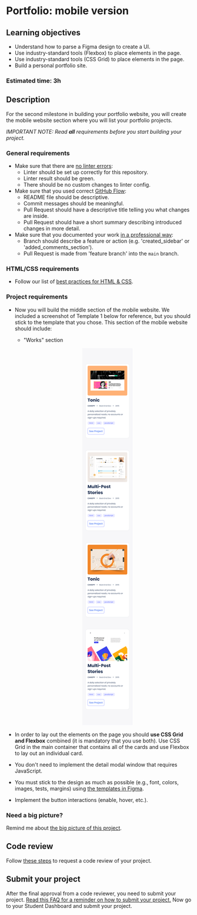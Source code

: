 # Portfolio: mobile version

## Learning objectives
- Understand how to parse a Figma design to create a UI.
- Use industry-standard tools (Flexbox) to place elements in the page.
- Use industry-standard tools (CSS Grid) to place elements in the page.
- Build a personal portfolio site.

### Estimated time: 3h

## Description
For the second milestone in building your portfolio website, you will create the mobile website section where you will list your portfolio projects.

*IMPORTANT NOTE: Read **all** requirements before you start building your project.*

### General requirements

- Make sure that there are [no linter errors](https://github.com/microverseinc/linters-config):
    - Linter should be set up correctly for this repository.
    - Linter result should be green.
    - There should be no custom changes to linter config.
- Make sure that you used correct [GitHub Flow](https://github.com/microverseinc/curriculum-transversal-skills/blob/main/git-github/articles/github_flow.md):
    - README file should be descriptive.
    - Commit messages should be meaningful.
    - Pull Request should have a descriptive title telling you what changes are inside.
    - Pull Request should have a short summary describing introduced changes in more detail.
- Make sure that you documented your work [in a professional way](https://github.com/microverseinc/curriculum-transversal-skills/blob/main/documentation/articles/professional_repo_rules.md):
    - Branch should describe a feature or action (e.g. 'created_sidebar' or 'added_comments_section').
    - Pull Request is made from 'feature branch' into the `main` branch.

### HTML/CSS requirements

- Follow our list of [best practices for HTML & CSS](https://github.com/microverseinc/curriculum-html-css/blob/main/articles/html_css_best_practices.md).

### Project  requirements

- Now you will build the middle section of the mobile website. We included a screenshot of Template 1 below for reference, but you should stick to the template that you chose. This section of the mobile website should include:
    -  "Works" section
      <p align="center">
       <img src="./images/m2_mobile/works-mobile.png" alt="Toolbar" />
      </p>
      
- In order to lay out the elements on the page you should **use CSS Grid and Flexbox** combined (it is mandatory that you use both). Use CSS Grid in the main container that contains all of the cards and use Flexbox to lay out an individual card.
- You don't need to implement the detail modal window that requires JavaScript.
- You must stick to the design as much as possible (e.g., font, colors, images, tests, margins) using [the templates in Figma](https://www.figma.com/file/l7SqJ3ZfkAKih9sFxvWSR4/Microverse-Student-Project-1?node-id=0%3A1).
- Implement the button interactions (enable, hover, etc.).

### Need a big picture?

Remind me about [the big picture of this project](./sneak_peek.md).

## Code review

Follow [these steps](https://github.com/microverseinc/curriculum-transversal-skills/blob/main/code-review/articles/how_to_ask_for_a_code_review.md) to request a code review of your project.

## Submit your project

After the final approval from a code reviewer, you need to submit your project.
[Read this FAQ for a reminder on how to submit your project.](https://microverse.zendesk.com/hc/en-us/articles/360061344234)
Now go to your Student Dashboard and submit your project.

 
